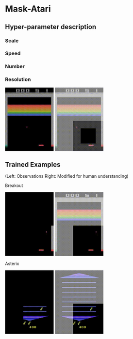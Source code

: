 # Mask-Atari

## Hyper-parameter description

### Scale

### Speed

### Number

### Resolution

![image](https://github.com/celarex/Mask-Atari/blob/main/Animations/BreakoutResolutionBlack.gif)
![image](https://github.com/celarex/Mask-Atari/blob/main/Animations/BreakoutResolution.gif)

## Trained Examples 

(Left: Observations Right: Modified for human understanding)

Breakout

![image](https://github.com/celarex/Mask-Atari/blob/main/Animations/BreakoutBlack.gif)
![image](https://github.com/celarex/Mask-Atari/blob/main/Animations/Breakout.gif)

Asterix

![image](https://github.com/celarex/Mask-Atari/blob/main/Animations/AsterixBlack.gif)
![image](https://github.com/celarex/Mask-Atari/blob/main/Animations/Asterix.gif)
